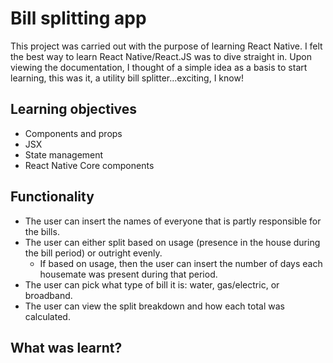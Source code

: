 <h1>Bill splitting app</h1>
  This project was carried out with the purpose of learning React Native.
  I felt the best way to learn React Native/React.JS was to dive straight in. Upon viewing the documentation, I thought of a simple idea as a basis to start learning, this was it, a utility bill splitter...exciting, I know!

  
  <h2>Learning objectives</h2>
  
  + Components and props
  + JSX
  + State management
  + React Native Core components
  
  <h2>Functionality</h2>
  
  + The user can insert the names of everyone that is partly responsible for the bills.
  + The user can either split based on usage (presence in the house during the bill period) or outright evenly.
    + If based on usage, then the user can insert the number of days each housemate was present during that period. 
  + The user can pick what type of bill it is: water, gas/electric, or broadband.
  + The user can view the split breakdown and how each total was calculated.
  
  <h2>What was learnt?</h2>
